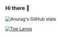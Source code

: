 ### Hi there 👋

![Anurag's GitHub stats](https://github-readme-stats.vercel.app/api?username=BrunoPulquerio&show_icons=true&theme=dark)

[![Top Langs](https://github-readme-stats.vercel.app/api/top-langs/?username=BrunoPulquerio&layout=compact)](https://github.com/BrunoPulquerio/github-readme-stats)


<!--
**BrunoPulquerio/BrunoPulquerio** is a ✨ _special_ ✨ repository because its `README.md` (this file) appears on your GitHub profile.

Here are some ideas to get you started:

- 🔭 I’m currently working on ...
- 🌱 I’m currently learning ...
- 👯 I’m looking to collaborate on ...
- 🤔 I’m looking for help with ...
- 💬 Ask me about ...
- 📫 How to reach me: ...
- 😄 Pronouns: ...
- ⚡ Fun fact: ...
-->
